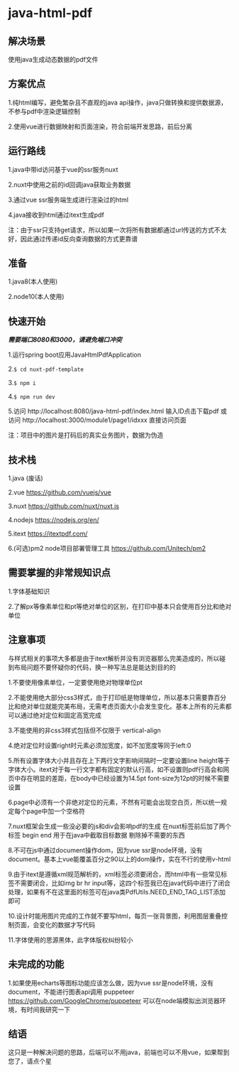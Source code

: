 # java-html-pdf

## 解决场景
使用java生成动态数据的pdf文件



## 方案优点
1.纯html编写，避免繁杂且不直观的java api操作，java只做转换和提供数据源，不参与pdf中渲染逻辑控制

2.使用vue进行数据映射和页面渲染，符合前端开发思路，前后分离



## 运行路线
1.java中带id访问基于vue的ssr服务nuxt

2.nuxt中使用之前的id回调java获取业务数据

3.通过vue ssr服务端生成进行渲染过的html

4.java接收到html通过itext生成pdf

注：由于ssr只支持get请求，所以如果一次将所有数据都通过url传送的方式不太好，因此通过传递id反向查询数据的方式更靠谱



## 准备
1.java8(本人使用)

2.node10(本人使用)



## 快速开始
***需要端口8080和3000，请避免端口冲突***

1.运行spring boot应用JavaHtmlPdfApplication

2.`$ cd nuxt-pdf-template`

3.`$ npm i`

4.`$ npm run dev`

5.访问 http://localhost:8080/java-html-pdf/index.html 输入ID点击下载pdf 或访问 http://localhost:3000/module1/page1/idxxx 直接访问页面

注：项目中的图片是打码后的真实业务图片，数据为伪造



## 技术栈
1.java (废话)

2.vue https://github.com/vuejs/vue

3.nuxt https://github.com/nuxt/nuxt.js

4.nodejs https://nodejs.org/en/

5.itext https://itextpdf.com/

6.(可选)pm2 node项目部署管理工具 https://github.com/Unitech/pm2



## 需要掌握的非常规知识点
1.字体基础知识

2.了解px等像素单位和pt等绝对单位的区别，在打印中基本只会使用百分比和绝对单位



## 注意事项
与样式相关的事项大多都是由于itext解析并没有浏览器那么完美造成的，所以碰到布局问题不要怀疑你的代码，换一种写法总是能达到目的的

1.不要使用像素单位，一定要使用绝对物理单位pt

2.不能使用绝大部分css3样式，由于打印纸是物理单位，所以基本只需要靠百分比和绝对单位就能完美布局，无需考虑页面大小会发生变化。基本上所有的元素都可以通过绝对定位和固定高宽完成

3.不能使用的非css3样式包括但不仅限于 vertical-align

4.绝对定位时设置right时元素必须加宽度，如不加宽度等同于left:0

5.所有设置字体大小并且存在上下两行文字影响间隔时一定要设置line height等于字体大小。itext对于每一行文字都有固定的默认行高，如不设置则pdf行高会和网页中存在明显的差距，在body中已经设置为14.5pt font-size为12pt的时候不需要设置

6.page中必须有一个非绝对定位的元素，不然有可能会出现空白页，所以统一规定每个page中加一个空格符

7.nuxt框架会生成一些没必要的js和div会影响pdf的生成 在nuxt标签前后加了两个标签 begin end 用于在java中截取目标数据 剔除掉不需要的东西

8.不可在js中通过document操作dom，因为vue ssr是node环境，没有document。基本上vue能覆盖百分之90以上的dom操作，实在不行的使用v-html

9.由于itext是遵循xml规范解析的，xml标签必须要闭合，而html中有一些常见标签不需要闭合，比如img br hr input等，这四个标签我已在java代码中进行了闭合处理，如果有不在这里面的标签可在java类PdfUtils.NEED_END_TAG_LIST添加即可

10.设计时能用图片完成的工作就不要写html，每页一张背景图，利用图层重叠控制页面，会变化的数据才写代码

11.字体使用的思源黑体，此字体版权纠纷较小



## 未完成的功能
1.如果使用echarts等图标功能应该怎么做，因为vue ssr是node环境，没有document，不能进行图表api调用
puppeteer https://github.com/GoogleChrome/puppeteer 可以在node端模拟出浏览器环境，有时间我研究一下



## 结语
这只是一种解决问题的思路，后端可以不用java，前端也可以不用vue，如果帮到您了，请点个星

